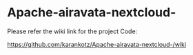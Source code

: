 # Apache-airavata-nextcloud-

Please refer the wiki link for the project Code:

https://github.com/karankotz/Apache-airavata-nextcloud-/wiki
